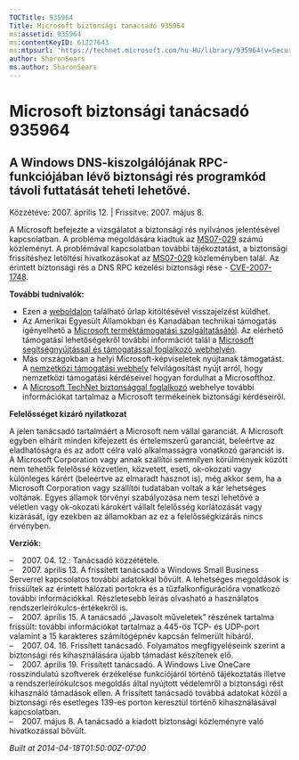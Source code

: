 ```yaml
---
TOCTitle: 935964
Title: Microsoft biztonsági tanácsadó 935964
ms:assetid: 935964
ms:contentKeyID: 61227643
ms:mtpsurl: 'https://technet.microsoft.com/hu-HU/library/935964(v=Security.10)'
author: SharonSears
ms.author: SharonSears
---
```




Microsoft biztonsági tanácsadó 935964
=====================================

A Windows DNS-kiszolgálójának RPC-funkciójában lévő biztonsági rés programkód távoli futtatását teheti lehetővé.
----------------------------------------------------------------------------------------------------------------

Közzétéve: 2007. április 12. | Frissítve: 2007. május 8.

A Microsoft befejezte a vizsgálatot a biztonsági rés nyilvános jelentésével kapcsolatban. A probléma megoldására kiadtuk az [MS07-029](http://go.microsoft.com/fwlink/?linkid=88083) számú közleményt. A problémával kapcsolatban további tájékoztatást, a biztonsági frissítéshez letöltési hivatkozásokat az [MS07-029](http://go.microsoft.com/fwlink/?linkid=88083) közleményben talál. Az érintett biztonsági rés a DNS RPC kezelési biztonsági rése - [CVE-2007-1748](http://www.cve.mitre.org/cgi-bin/cvename.cgi?name=cve-2007-1748).

**További tudnivalók:**

-   Ezen a [weboldalon](https://support.microsoft.com/common/survey.aspx?scid=sw;en;1257&amp;showpage=1&amp;ws=technet&amp;sd=tech) található űrlap kitöltésével visszajelzést küldhet.
-   Az Amerikai Egyesült Államokban és Kanadában technikai támogatás igényelhető a [Microsoft terméktámogatási szolgáltatásától](http://go.microsoft.com/fwlink/?linkid=21131). Az elérhető támogatási lehetőségekről további információt talál a [Microsoft segítségnyújtással és támogatással foglalkozó webhelyén](http://support.microsoft.com/).
-   Más országokban a helyi Microsoft-képviseletek nyújtanak támogatást. A [nemzetközi támogatási webhely](http://go.microsoft.com/fwlink/?linkid=21155) felvilágosítást nyújt arról, hogy nemzetközi támogatási kérdéseivel hogyan fordulhat a Microsofthoz.
-   A [Microsoft TechNet biztonsággal foglalkozó](http://go.microsoft.com/fwlink/?linkid=21132) webhelye további információkat tartalmaz a Microsoft termékeinek biztonsági kérdéseiről.

**Felelősséget kizáró nyilatkozat**

A jelen tanácsadó tartalmáért a Microsoft nem vállal garanciát. A Microsoft egyben elhárít minden kifejezett és értelemszerű garanciát, beleértve az eladhatóságra és az adott célra való alkalmasságra vonatkozó garanciát is. A Microsoft Corporation vagy annak szállítói semmilyen körülmények között nem tehetők felelőssé közvetlen, közvetett, eseti, ok-okozati vagy különleges kárért (beleértve az elmaradt hasznot is), még akkor sem, ha a Microsoft Corporation vagy szállítói tudatában voltak a kár lehetséges voltának. Egyes államok törvényi szabályozása nem teszi lehetővé a véletlen vagy ok-okozati károkért vállalt felelősség korlátozását vagy kizárását, így ezekben az államokban az ez a felelősségkizárás nincs érvényben.

**Verziók:**

&ndash;&nbsp;&nbsp;&nbsp;&nbsp;2007. 04. 12.: Tanácsadó közzététele.  
&ndash;&nbsp;&nbsp;&nbsp;&nbsp;2007. április 13. A frissített tanácsadó a Windows Small Business Serverrel kapcsolatos további adatokkal bővült. A lehetséges megoldások is frissültek az érintett hálózati portokra és a tűzfalkonfigurációra vonatkozó további információkkal. Részletesebb leírás olvasható a használatos rendszerleírókulcs-értékekről is.  
&ndash;&nbsp;&nbsp;&nbsp;&nbsp;2007. április 15. A tanácsadó „Javasolt műveletek” részének tartalma frissült: további információkat tartalmaz a 445-ös TCP- és UDP-port valamint a 15 karakteres számítógépnév kapcsán felmerült hibáról.  
&ndash;&nbsp;&nbsp;&nbsp;&nbsp;2007. 04. 16. Frissített tanácsadó. Folyamatos megfigyeléseink szerint a biztonsági rés kihasználására újabb támadást készítenek elő.  
&ndash;&nbsp;&nbsp;&nbsp;&nbsp;2007. április 19. Frissített tanácsadó. A Windows Live OneCare rosszindulatú szoftverek érzékelése funkciójáról történő tájékoztatás illetve a rendszerleírókulcsos megoldás által nyújtott védelemről a biztonsági rést kihasználó támadások ellen. A frissített tanácsadó továbbá adatokat közöl a biztonsági rés esetleges 139-es porton keresztül történő kihasználásával kapcsolatban.  
&ndash;&nbsp;&nbsp;&nbsp;&nbsp;2007. május 8. A tanácsadó a kiadott biztonsági közleményre való hivatkozással bővült.

*Built at 2014-04-18T01:50:00Z-07:00*
